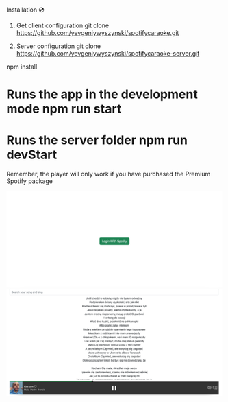 Installation 💿

1. Get client configuration 
git clone https://github.com/yevgeniywyszynski/spotifycaraoke.git

2. Server configuration
git clone https://github.com/yevgeniywyszynski/spotifycaraoke-server.git

npm install

# Runs the app in the development mode npm run start
# Runs the server folder npm run devStart


Remember, the player will only work if you have purchased the Premium Spotify package

<img src='/public/img/loginspotify.png'/>
<img src='/public/img/spotifyplayer.png'/>
